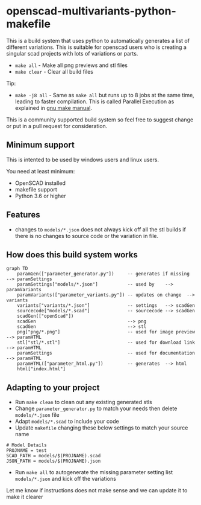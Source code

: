 # openscad-multivariants-python-makefile

This is a build system that uses python to automatically generates a list of
different variations. This is suitable for openscad users who is creating a
singular scad projects with lots of variations or parts.

* `make all` - Make all png previews and stl files
* `make clear` - Clear all build files

Tip:
* `make -j8 all` - Same as `make all` but runs up to 8 jobs at the same time, leading to faster compilation. This is called Parallel Execution as explained in [gnu make manual](https://www.gnu.org/software/make/manual/make.html#Parallel).

This is a community supported build system so feel free to suggest change or
put in a pull request for consideration.

## Minimum support

This is intented to be used by windows users and linux users.

You need at least minimum:
* OpenSCAD installed
* makefile support
* Python 3.6 or higher

## Features

* changes to `models/*.json` does not always kick off all the stl builds if there is no changes to source code or the variation in file.

## How does this build system works

```mermaid
graph TD
    paramGen(["parameter_generator.py"])     -- generates if missing  --> paramSettings
    paramSettings["models/*.json"]           -- used by    --> paramVariants
    paramVariants(["parameter_variants.py"]) -- updates on change  --> variants
    variants["variants/*.json"]              -- settings   --> scadGen
    sourcecode["models/*.scad"]              -- sourcecode --> scadGen
    scadGen(["openScad"])
    scadGen                                  --> png
    scadGen                                  --> stl
    png["png/*.png"]                         -- used for image preview --> paramHTML
    stl["stl/*.stl"]                         -- used for download link --> paramHTML
    paramSettings                            -- used for documentation --> paramHTML
    paramHTML(["parameter_html.py"])         -- generates  --> html
    html["index.html"]
```

## Adapting to your project
* Run `make clean` to clean out any existing generated stls
* Change `parameter_generator.py` to match your needs then delete `models/*.json` file
* Adapt `models/*.scad` to include your code
* Update `makefile` changing these below settings to match your source name

```make
# Model Details
PROJNAME = test
SCAD_PATH = models/$(PROJNAME).scad
JSON_PATH = models/$(PROJNAME).json
```

* Run `make all` to autogenerate the missing parameter setting list `models/*.json` and kick off the variations

Let me know if instructions does not make sense and we can update it to make it clearer
